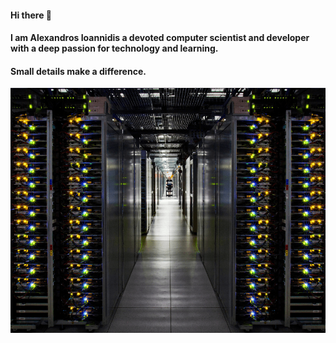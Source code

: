 #### Hi there 👋

#### I am Alexandros Ioannidis a devoted computer scientist and developer with a deep passion for technology and learning.

#### Small details make a difference.
![alt text](https://github.com/it21208/it21208/blob/main/image.png?raw=true)
